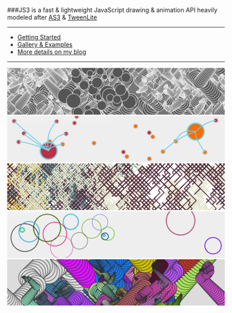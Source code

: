 ###JS3 is a fast & lightweight JavaScript drawing & animation API heavily modeled after [AS3](http://en.wikipedia.org/wiki/ActionScript) & [TweenLite](http://greensock.com/tweenlite)
****

* [Getting Started](http://js3.braitsch.io/)
* [Gallery & Examples](http://js3.braitsch.io/gallery/honeycomb)
* [More details on my blog](http://http://kitchen.braitsch.io/introducing-js3/)

****

[![tube-worms](./readme-imgs/js3-1.png)](http://js3.braitsch.io/gallery/tube-worms)
[![spiders](./readme-imgs/js3-2.png)](http://js3.braitsch.io/gallery/spiders)
[![honeycomb](./readme-imgs/js3-3.png)](http://js3.braitsch.io/gallery/honeycomb)
[![rings](./readme-imgs/js3-4.png)](http://js3.braitsch.io/gallery/rings)
[![tube-worms](./readme-imgs/js3-5.png)](http://js3.braitsch.io/gallery/tube-worms)
